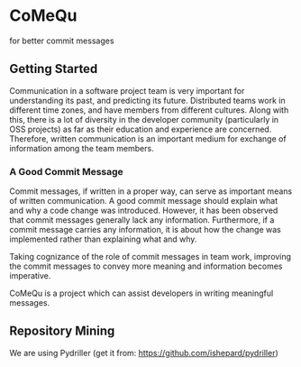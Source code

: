 # CoMeQu
for better commit messages

## Getting Started


Communication in a software project team is very important for understanding its past, and predicting its future. Distributed teams work in different time zones, and have members from different cultures. Along with this, there is a lot of diversity in the developer community (particularly in OSS projects) as far as their education and experience are concerned. Therefore, written communication is an important medium for exchange of information among the team members. 

### A Good Commit Message
Commit messages, if written in a proper way, can serve as important means of written communication. A good commit message should explain what and why a code change was introduced. However, it has been observed that commit messages generally lack any information. Furthermore, if a commit message carries any information, it is about how the change was implemented rather than explaining what and why.

Taking cognizance of the role of commit messages in team work, improving the commit messages to convey more meaning and information becomes imperative.  

CoMeQu is a project which can assist developers in writing meaningful messages. 

## Repository Mining

We are using Pydriller (get it from: https://github.com/ishepard/pydriller)



